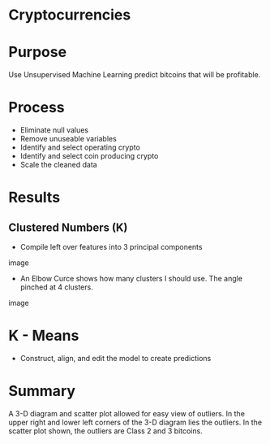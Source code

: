 # Cryptocurrencies

# Purpose

Use Unsupervised Machine Learning predict bitcoins that will be profitable.

# Process 

- Eliminate null values
- Remove unuseable variables
- Identify and select operating crypto
- Identify and select coin producing crypto
- Scale the cleaned data

# Results

## Clustered Numbers (K)

- Compile left over features into 3 principal components

image

- An Elbow Curce shows how many clusters I should use. The angle pinched at 4 clusters.

image

# K - Means

- Construct, align, and edit the model to create predictions 

# Summary

A 3-D diagram and scatter plot allowed for easy view of outliers. In the upper right and lower left corners of the 3-D diagram lies the outliers. In the scatter plot shown, the outliers are Class 2 and 3 bitcoins.
